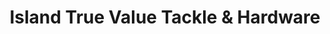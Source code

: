 ---
title: "Island True Value Tackle & Hardware"
url: /carolina-beach/island-true-value-tackle-and-hardware/
shop: hardware
---